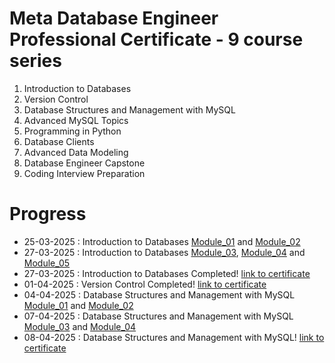 # Meta Database Engineer Professional Certificate - 9 course series
1. Introduction to Databases
2. Version Control
3. Database Structures and Management with MySQL
4. Advanced MySQL Topics
5. Programming in Python
6. Database Clients
7. Advanced Data Modeling
8. Database Engineer Capstone
9. Coding Interview Preparation


# Progress

- 25-03-2025 : Introduction to Databases [Module_01](Introduction_to_Databases/Module_01/README.md) and [Module_02](Introduction_to_Databases/Module_02/README.md)
- 27-03-2025 : Introduction to Databases [Module_03](Introduction_to_Databases/Module_03/README.md), [Module_04](Introduction_to_Databases/Module_04/README.md) and [Module_05](Introduction_to_Databases/Module_05/README.md)
- 27-03-2025 : Introduction to Databases Completed! [link to certificate](https://coursera.org/share/10896aab25afc994b9610a78f0c0df3f)
- 01-04-2025 : Version Control Completed! [link to certificate](https://coursera.org/share/a592741620bcd457a4d46f3479cc1958)
- 04-04-2025 : Database Structures and Management with MySQL [Module_01](Database_Structures_and_Management_with_MySQL/Module_01/README.md) and [Module_02](Database_Structures_and_Management_with_MySQL/Module_02/README.md)
- 07-04-2025 : Database Structures and Management with MySQL [Module_03](Database_Structures_and_Management_with_MySQL/Module_03/README.md) and [Module_04](Database_Structures_and_Management_with_MySQL/Module_04/lab_exercise_01.sql)
- 08-04-2025 : Database Structures and Management with MySQL! [link to certificate](https://coursera.org/share/0516993c9d5731d603277d0581aab2ff)

